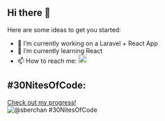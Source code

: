 ## Hi there 👋

Here are some ideas to get you started:

- 🔭 I’m currently working on a Laravel + React App
- 🌱 I’m currently learning React
- 📫 How to reach me: <a href="https://vk.com/r-scheffler"><img src="https://vk.com/favicon.ico" width="20" height="20" /></a>
## #30NitesOfCode:
  [Check out my progress!](https://www.codedex.io/@sberchan/30-nites-of-code)  
  ![@sberchan #30NitesOfCode](https://www.codedex.io/api/petStatus?user=sberchan)
